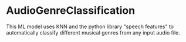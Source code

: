 # AudioGenreClassification

This ML model uses KNN and the python library "speech features" to automatically classify different musical genres from any input audio file. 
